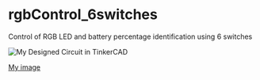 # rgbControl_6switches

Control of RGB LED and battery percentage identification using 6 switches

![My Designed Circuit in TinkerCAD](/relative/images/to/ckt_diagram.png?raw=true "Optional Title")

[My image](WittyDimension.github.com/rgbControl_6switches/images/ckt_diagram.png)
